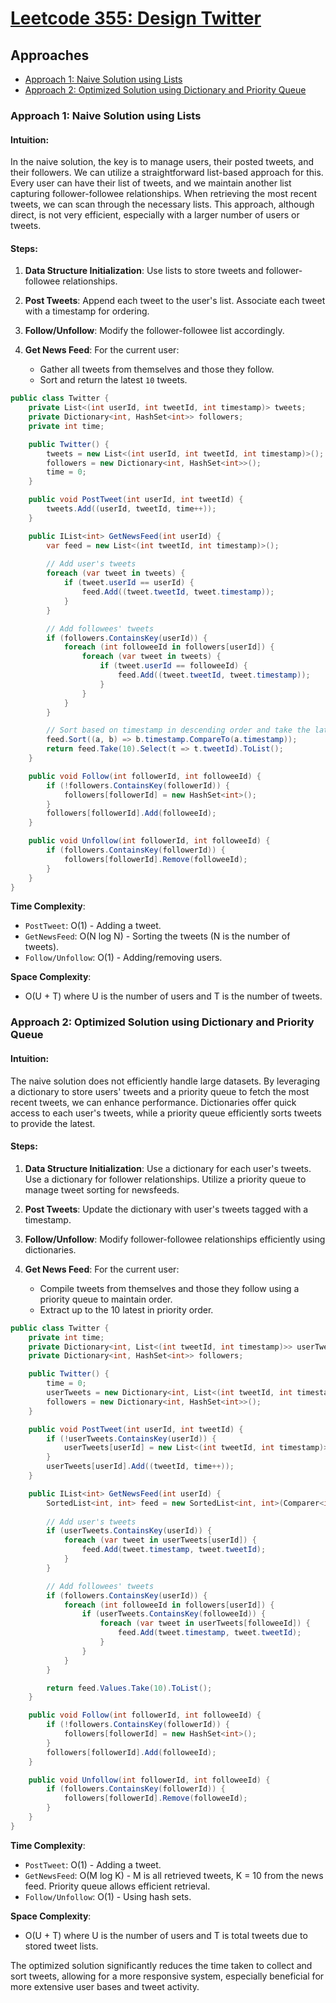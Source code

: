 # [Leetcode 355: Design Twitter](https://leetcode.com/problems/design-twitter/)

## Approaches
- [Approach 1: Naive Solution using Lists](#approach-1-naive-solution-using-lists)
- [Approach 2: Optimized Solution using Dictionary and Priority Queue](#approach-2-optimized-solution-using-dictionary-and-priority-queue)

### Approach 1: Naive Solution using Lists

#### Intuition:
In the naive solution, the key is to manage users, their posted tweets, and their followers. We can utilize a straightforward list-based approach for this. Every user can have their list of tweets, and we maintain another list capturing follower-followee relationships. When retrieving the most recent tweets, we can scan through the necessary lists. This approach, although direct, is not very efficient, especially with a larger number of users or tweets.

#### Steps:
1. **Data Structure Initialization**: Use lists to store tweets and follower-followee relationships.

2. **Post Tweets**: Append each tweet to the user's list. Associate each tweet with a timestamp for ordering.

3. **Follow/Unfollow**: Modify the follower-followee list accordingly.

4. **Get News Feed**: For the current user:
   - Gather all tweets from themselves and those they follow.
   - Sort and return the latest `10` tweets.

```csharp
public class Twitter {
    private List<(int userId, int tweetId, int timestamp)> tweets;
    private Dictionary<int, HashSet<int>> followers;
    private int time;

    public Twitter() {
        tweets = new List<(int userId, int tweetId, int timestamp)>();
        followers = new Dictionary<int, HashSet<int>>();
        time = 0;
    }

    public void PostTweet(int userId, int tweetId) {
        tweets.Add((userId, tweetId, time++));
    }

    public IList<int> GetNewsFeed(int userId) {
        var feed = new List<(int tweetId, int timestamp)>();
        
        // Add user's tweets
        foreach (var tweet in tweets) {
            if (tweet.userId == userId) {
                feed.Add((tweet.tweetId, tweet.timestamp));
            }
        }

        // Add followees' tweets
        if (followers.ContainsKey(userId)) {
            foreach (int followeeId in followers[userId]) {
                foreach (var tweet in tweets) {
                    if (tweet.userId == followeeId) {
                        feed.Add((tweet.tweetId, tweet.timestamp));
                    }
                }
            }
        }

        // Sort based on timestamp in descending order and take the latest 10
        feed.Sort((a, b) => b.timestamp.CompareTo(a.timestamp));
        return feed.Take(10).Select(t => t.tweetId).ToList();
    }

    public void Follow(int followerId, int followeeId) {
        if (!followers.ContainsKey(followerId)) {
            followers[followerId] = new HashSet<int>();
        }
        followers[followerId].Add(followeeId);
    }

    public void Unfollow(int followerId, int followeeId) {
        if (followers.ContainsKey(followerId)) {
            followers[followerId].Remove(followeeId);
        }
    }
}
```

**Time Complexity**: 
- `PostTweet`: O(1) - Adding a tweet.
- `GetNewsFeed`: O(N log N) - Sorting the tweets (N is the number of tweets).
- `Follow/Unfollow`: O(1) - Adding/removing users.

**Space Complexity**: 
- O(U + T) where U is the number of users and T is the number of tweets.

### Approach 2: Optimized Solution using Dictionary and Priority Queue

#### Intuition:
The naive solution does not efficiently handle large datasets. By leveraging a dictionary to store users' tweets and a priority queue to fetch the most recent tweets, we can enhance performance. Dictionaries offer quick access to each user's tweets, while a priority queue efficiently sorts tweets to provide the latest.

#### Steps:
1. **Data Structure Initialization**: Use a dictionary for each user's tweets. Use a dictionary for follower relationships. Utilize a priority queue to manage tweet sorting for newsfeeds.

2. **Post Tweets**: Update the dictionary with user's tweets tagged with a timestamp.

3. **Follow/Unfollow**: Modify follower-followee relationships efficiently using dictionaries.

4. **Get News Feed**: For the current user:
   - Compile tweets from themselves and those they follow using a priority queue to maintain order.
   - Extract up to the 10 latest in priority order.

```csharp
public class Twitter {
    private int time;
    private Dictionary<int, List<(int tweetId, int timestamp)>> userTweets;
    private Dictionary<int, HashSet<int>> followers;

    public Twitter() {
        time = 0;
        userTweets = new Dictionary<int, List<(int tweetId, int timestamp)>>();
        followers = new Dictionary<int, HashSet<int>>();
    }

    public void PostTweet(int userId, int tweetId) {
        if (!userTweets.ContainsKey(userId)) {
            userTweets[userId] = new List<(int tweetId, int timestamp)>();
        }
        userTweets[userId].Add((tweetId, time++));
    }

    public IList<int> GetNewsFeed(int userId) {
        SortedList<int, int> feed = new SortedList<int, int>(Comparer<int>.Create((a, b) => b.CompareTo(a)));
        
        // Add user's tweets
        if (userTweets.ContainsKey(userId)) {
            foreach (var tweet in userTweets[userId]) {
                feed.Add(tweet.timestamp, tweet.tweetId);
            }
        }

        // Add followees' tweets
        if (followers.ContainsKey(userId)) {
            foreach (int followeeId in followers[userId]) {
                if (userTweets.ContainsKey(followeeId)) {
                    foreach (var tweet in userTweets[followeeId]) {
                        feed.Add(tweet.timestamp, tweet.tweetId);
                    }
                }
            }
        }

        return feed.Values.Take(10).ToList();
    }

    public void Follow(int followerId, int followeeId) {
        if (!followers.ContainsKey(followerId)) {
            followers[followerId] = new HashSet<int>();
        }
        followers[followerId].Add(followeeId);
    }

    public void Unfollow(int followerId, int followeeId) {
        if (followers.ContainsKey(followerId)) {
            followers[followerId].Remove(followeeId);
        }
    }
}
```

**Time Complexity**: 
- `PostTweet`: O(1) - Adding a tweet.
- `GetNewsFeed`: O(M log K) - M is all retrieved tweets, K = 10 from the news feed. Priority queue allows efficient retrieval.
- `Follow/Unfollow`: O(1) - Using hash sets.

**Space Complexity**: 
- O(U + T) where U is the number of users and T is total tweets due to stored tweet lists.

The optimized solution significantly reduces the time taken to collect and sort tweets, allowing for a more responsive system, especially beneficial for more extensive user bases and tweet activity.

